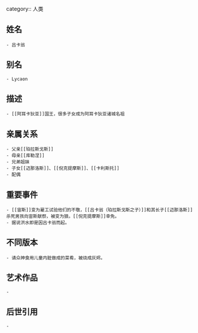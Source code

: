 category:: 人类
## 姓名
	- 吕卡翁
## 别名
	- Lycaon
## 描述
	- [[阿耳卡狄亚]]国王，很多子女成为阿耳卡狄亚诸城名祖
## 亲属关系
	- 父亲[[珀拉斯戈斯]]
	- 母亲[[库勒涅]]
	- 兄弟姐妹
	- 子女[[迈那洛斯]]、[[倪克提摩斯]]、[[卡利斯托]]
	- 配偶
## 重要事件
	- [[宙斯]]变为雇工试验他们的不敬，[[吕卡翁（珀拉斯戈斯之子）]]和其长子[[迈那洛斯]]杀死男孩向宙斯献祭，被变为狼。[[倪克提摩斯]]幸免。
	- 据说洪水即是因吕卡翁而起。
## 不同版本
	- 请众神食用儿童内脏做成的菜肴，被烧成灰烬。
## 艺术作品
	-
## 后世引用
	-
